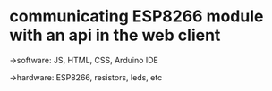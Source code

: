 # communicating ESP8266 module with an api in the web client

->software: JS, HTML, CSS, Arduino IDE

->hardware: ESP8266, resistors, leds, etc
